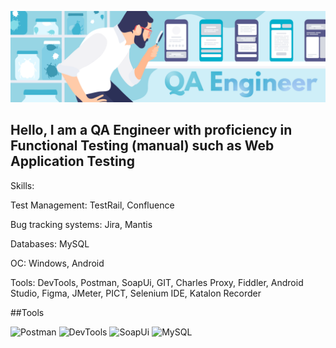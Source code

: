 ![Header](https://github.com/AlexanderMasanov/alexandermasanov/blob/main/header.png)

## Hello, I am a QA Engineer with proficiency in Functional Testing (manual) such as Web Application Testing

Skills:

Test Management: TestRail, Confluence

Bug tracking systems: Jira, Mantis

Databases: MySQL

OC: Windows, Android

Tools: DevTools, Postman, SoapUi, GIT, Charles Proxy, Fiddler, Android Studio, Figma, JMeter, PICT, Selenium IDE, Katalon Recorder

##Tools

![Postman](https://img.shields.io/badge/-Postman-42aaff?style=for-the-badge&logo=postman)
![DevTools](https://img.shields.io/badge/-DevTools-42aaff?style=for-the-badge&logo=DevTools)
![SoapUi](https://img.shields.io/badge/-SoapUi-42aaff?style=for-the-badge&logo=SoapUi)
![MySQL](https://img.shields.io/badge/-MySQL-42aaff?style=for-the-badge&logo=mysql)